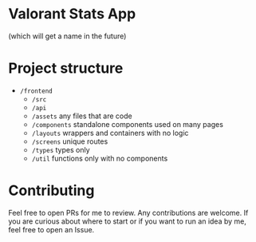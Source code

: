 # Valorant Stats App
(which will get a name in the future)

# Project structure

* `/frontend`
  *  `/src`
    * `/api`
    * `/assets` any files that are code
    * `/components` standalone components used on many pages
    * `/layouts` wrappers and containers with no logic
    * `/screens` unique routes
    * `/types` types only
    * `/util` functions only with no components


# Contributing

Feel free to open PRs for me to review.  Any contributions are welcome.  If you are curious about where to start or if you want to run an idea by me, feel free to open an Issue.
